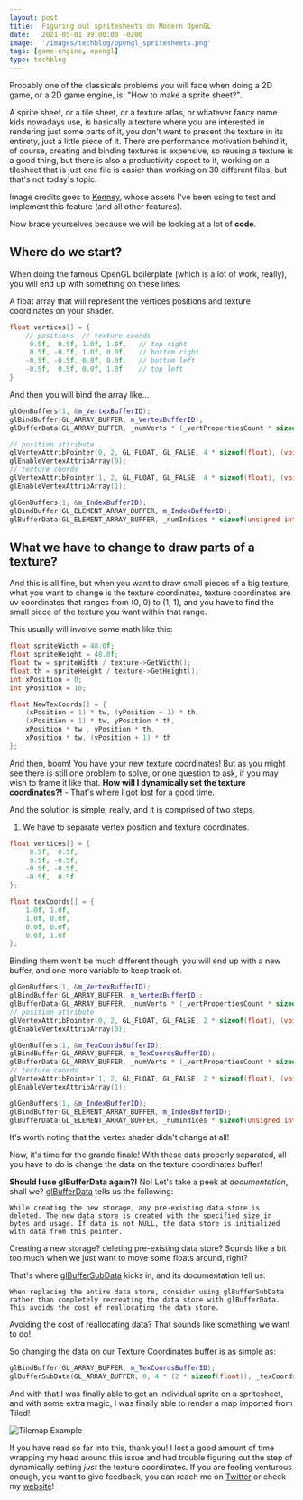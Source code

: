 ```yaml
---
layout: post
title:  Figuring out spritesheets on Modern OpenGL
date:   2021-05-01 09:00:00 -0200
image:  '/images/techblog/opengl_spritesheets.png'
tags: [game-engine, opengl]
type: techblog
---
```


Probably one of the classicals problems you will face when doing a 2D game, or a 2D game engine, is: "How to make a sprite sheet?". 

A sprite sheet, or a tile sheet, or a texture atlas, or whatever fancy name kids nowadays use, is basically a texture where you are interested in rendering just some parts of it, you don't want to present the texture in its entirety, just a little piece of it. There are performance motivation behind it, of course, creating and binding textures is expensive, so reusing a texture is a good thing, but there is also a productivity aspect to it, working on a tilesheet that is just one file is easier than working on 30 different files, but that's not today's topic.

Image credits goes to [Kenney](https://www.kenney.nl), whose assets I've been using to test and implement this feature (and all other features).

Now brace yourselves because we will be looking at a lot of **code**.

## Where do we start?

When doing the famous OpenGL boilerplate (which is a lot of work, really), you will end up with something on these lines:

A float array that will represent the vertices positions and texture coordinates on your shader.

```cpp
float vertices[] = {
	// positions  // texture coords
	 0.5f,  0.5f, 1.0f, 1.0f,   // top right
	 0.5f, -0.5f, 1.0f, 0.0f,   // bottom right
	-0.5f, -0.5f, 0.0f, 0.0f,   // bottom left
	-0.5f,  0.5f, 0.0f, 1.0f    // top left 
}
```

And then you will bind the array like...

```cpp
glGenBuffers(1, &m_VertexBufferID);
glBindBuffer(GL_ARRAY_BUFFER, m_VertexBufferID);
glBufferData(GL_ARRAY_BUFFER, _numVerts * (_vertPropertiesCount * sizeof(float)), _verts, GL_STATIC_DRAW);

// position attribute
glVertexAttribPointer(0, 2, GL_FLOAT, GL_FALSE, 4 * sizeof(float), (void*)0);
glEnableVertexAttribArray(0);
// texture coords
glVertexAttribPointer(1, 2, GL_FLOAT, GL_FALSE, 4 * sizeof(float), (void*)(2 * sizeof(float)));
glEnableVertexAttribArray(1);

glGenBuffers(1, &m_IndexBufferID);
glBindBuffer(GL_ELEMENT_ARRAY_BUFFER, m_IndexBufferID);
glBufferData(GL_ELEMENT_ARRAY_BUFFER, _numIndices * sizeof(unsigned int), _indices, GL_STATIC_DRAW);
```

## What we have to change to draw parts of a texture?

And this is all fine, but when you want to draw small pieces of a big texture, what you want to change is the texture coordinates, texture coordinates are uv coordinates that ranges from (0, 0) to (1, 1), and you have to find the small piece of the texture you want within that range.

This usually will involve some math like this:

```cpp
float spriteWidth = 48.0f;
float spriteHeight = 48.0f;
float tw = spriteWidth / texture->GetWidth();
float th = spriteHeight / texture->GetHeight();
int xPosition = 0;
int yPosition = 10;

float NewTexCoords[] = {
	(xPosition + 1) * tw, (yPosition + 1) * th,
	(xPosition + 1) * tw, yPosition * th,
	xPosition * tw , yPosition * th,
	xPosition * tw, (yPosition + 1) * th
};
```

And then, boom! You have your new texture coordinates! But as you might see there is still one problem to solve, or one question to ask, if you may wish to frame it like that. **How will I dynamically set the texture coordinates?!** - That's where I got lost for a good time.

And the solution is simple, really, and it is comprised of two steps.

1. We have to separate vertex position and texture coordinates.

```cpp
float vertices[] = {
	 0.5f,  0.5f,
	 0.5f, -0.5f,
	-0.5f, -0.5f,
	-0.5f,  0.5f
};

float texCoords[] = {
	1.0f, 1.0f,
	1.0f, 0.0f,
	0.0f, 0.0f,
	0.0f, 1.0f
};
```

Binding them won't be much different though, you will end up with a new buffer, and one more variable to keep track of.

```cpp
glGenBuffers(1, &m_VertexBufferID);
glBindBuffer(GL_ARRAY_BUFFER, m_VertexBufferID);
glBufferData(GL_ARRAY_BUFFER, _numVerts * (_vertPropertiesCount * sizeof(float)), _verts, GL_STATIC_DRAW);
// position attribute
glVertexAttribPointer(0, 2, GL_FLOAT, GL_FALSE, 2 * sizeof(float), (void*)0);
glEnableVertexAttribArray(0);

glGenBuffers(1, &m_TexCoordsBufferID);
glBindBuffer(GL_ARRAY_BUFFER, m_TexCoordsBufferID);
glBufferData(GL_ARRAY_BUFFER, _numVerts * (_vertPropertiesCount * sizeof(float)), _texCoords, GL_STATIC_DRAW);
// texture coords
glVertexAttribPointer(1, 2, GL_FLOAT, GL_FALSE, 2 * sizeof(float), (void*)0);
glEnableVertexAttribArray(1);

glGenBuffers(1, &m_IndexBufferID);
glBindBuffer(GL_ELEMENT_ARRAY_BUFFER, m_IndexBufferID);
glBufferData(GL_ELEMENT_ARRAY_BUFFER, _numIndices * sizeof(unsigned int), _indices, GL_STATIC_DRAW);
```

It's worth noting that the vertex shader didn't change at all!

Now, it's time for the grande finale! With these data properly separated, all you have to do is change the data on the texture coordinates buffer!

**Should I use glBufferData again?!** No! Let's take a peek at *documentation*, shall we? [glBufferData](https://www.khronos.org/registry/OpenGL-Refpages/gl4/html/glBufferData.xhtml) tells us the following: 

```
While creating the new storage, any pre-existing data store is deleted. The new data store is created with the specified size in bytes and usage. If data is not NULL, the data store is initialized with data from this pointer.
```

Creating a new storage? deleting pre-existing data store? Sounds like a bit too much when we just want to move some floats around, right?

That's where [glBufferSubData](https://www.khronos.org/registry/OpenGL-Refpages/gl4/html/glBufferSubData.xhtml) kicks in, and its documentation tell us: 

```
When replacing the entire data store, consider using glBufferSubData rather than completely recreating the data store with glBufferData. This avoids the cost of reallocating the data store.
```

Avoiding the cost of reallocating data? That sounds like something we want to do!

So changing the data on our Texture Coordinates buffer is as simple as:

```cpp
glBindBuffer(GL_ARRAY_BUFFER, m_TexCoordsBufferID);
glBufferSubData(GL_ARRAY_BUFFER, 0, 4 * (2 * sizeof(float)), _texCoords);
```

And with that I was finally able to get an individual sprite on a spritesheet, and with some extra magic, I was finally able to render a map imported from Tiled!

![Tilemap Example]({{site.baseurl}}/images/techblog/opengl_spritesheet_1.png)

If you have read so far into this, thank you! I lost a good amount of time wrapping my head around this issue and had trouble figuring out the step of dynamically setting *just* the texture coordinates. If you are feeling venturous enough, you want to give feedback, you can reach me on [Twitter](http://twitter.com/guilhermepo2) or check my [website](http://gueepo.me/)!
